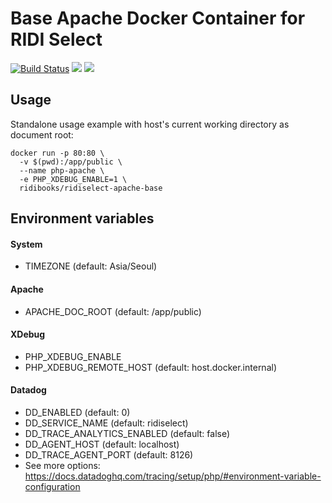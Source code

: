 Base Apache Docker Container for RIDI Select
========================================================

[![Build Status](https://travis-ci.org/ridibooks-docker/ridiselect-apache-base.svg?branch=master)](https://travis-ci.org/ridibooks-docker/ridiselect-apache-base)
[![](https://images.microbadger.com/badges/version/ridibooks/ridiselect-apache-base.svg)](http://microbadger.com/images/ridibooks/ridiselect-apache-base "Get your own version badge on microbadger.com")
[![](https://images.microbadger.com/badges/image/ridibooks/ridiselect-apache-base.svg)](http://microbadger.com/images/ridibooks/ridiselect-apache-base "Get your own version badge on microbadger.com")

Usage
-----

Standalone usage example with host's current working directory as document root:
```
docker run -p 80:80 \
  -v $(pwd):/app/public \
  --name php-apache \
  -e PHP_XDEBUG_ENABLE=1 \
  ridibooks/ridiselect-apache-base
```

## Environment variables

#### System
- TIMEZONE (default: Asia/Seoul)

#### Apache
- APACHE_DOC_ROOT (default: /app/public)

#### XDebug
- PHP_XDEBUG_ENABLE
- PHP_XDEBUG_REMOTE_HOST (default: host.docker.internal)

#### Datadog
- DD_ENABLED (default: 0)
- DD_SERVICE_NAME (default: ridiselect)
- DD_TRACE_ANALYTICS_ENABLED (default: false)
- DD_AGENT_HOST (default: localhost)
- DD_TRACE_AGENT_PORT (default: 8126)
- See more options: https://docs.datadoghq.com/tracing/setup/php/#environment-variable-configuration
